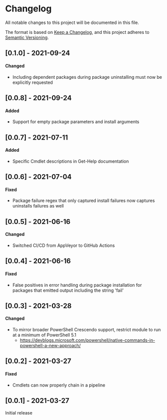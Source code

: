 # Changelog
All notable changes to this project will be documented in this file.

The format is based on [Keep a Changelog](https://keepachangelog.com/en/1.0.0/),
and this project adheres to [Semantic Versioning](https://semver.org/spec/v2.0.0.html).

## [0.1.0] - 2021-09-24
#### Changed
* Including dependent packages during package uninstalling must now be explicitly requested

## [0.0.8] - 2021-09-24
#### Added
* Support for empty package parameters and install arguments

## [0.0.7] - 2021-07-11
#### Added
* Specific Cmdlet descriptions in Get-Help documentation

## [0.0.6] - 2021-07-04
#### Fixed
* Package failure regex that only captured install failures now captures uninstalls failures as well

## [0.0.5] - 2021-06-16
#### Changed
* Switched CI/CD from AppVeyor to GitHub Actions

## [0.0.4] - 2021-06-16
#### Fixed
* False positives in error handling during package installation for packages that emitted output including the string 'fail'

## [0.0.3] - 2021-03-28
#### Changed
* To mirror broader PowerShell Crescendo support, restrict module to run at a minimum of PowerShell 5.1
  * https://devblogs.microsoft.com/powershell/native-commands-in-powershell-a-new-approach/

## [0.0.2] - 2021-03-27
#### Fixed
* Cmdlets can now properly chain in a pipeline

## [0.0.1] - 2021-03-27
Initial release
